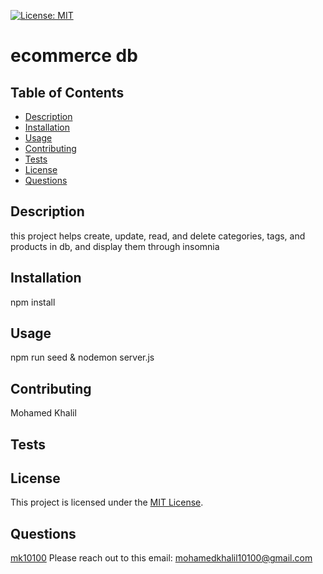 [![License: MIT](https://img.shields.io/badge/License-MIT-brightgreen.svg)](https://opensource.org/licenses/MIT)

# ecommerce db

## Table of Contents

- [Description](#description)
- [Installation](#installation)
- [Usage](#usage)
- [Contributing](#contributing)
- [Tests](#tests)
- [License](#license)
- [Questions](#questions)

## Description

this project helps create, update, read, and delete categories, tags, and products in db, and display them through insomnia

## Installation

npm install

## Usage

npm run seed & nodemon server.js

## Contributing

Mohamed Khalil

## Tests

## License

This project is licensed under the [MIT License](https://opensource.org/licenses/MIT).

## Questions

[mk10100](https://github.com/mk10100)
Please reach out to this email: mohamedkhalil10100@gmail.com
